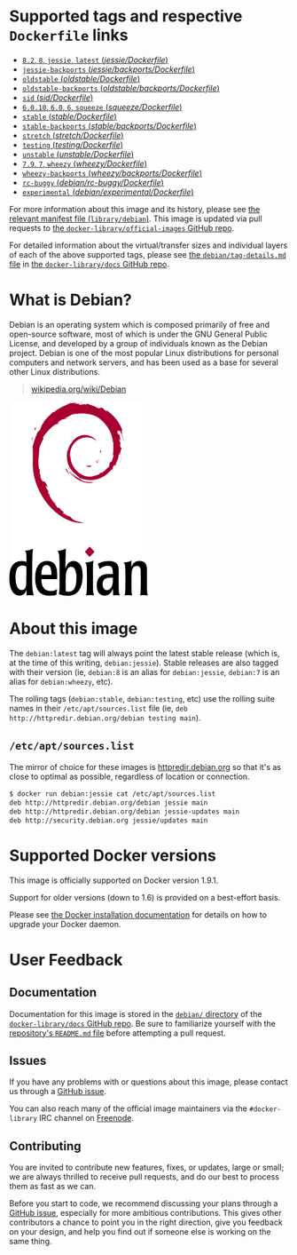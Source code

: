 # Supported tags and respective `Dockerfile` links

-	[`8.2`, `8`, `jessie`, `latest` (*jessie/Dockerfile*)](https://github.com/tianon/docker-brew-debian/blob/03fb724966e714018678211dfe16b89c108f4f09/jessie/Dockerfile)
-	[`jessie-backports` (*jessie/backports/Dockerfile*)](https://github.com/tianon/docker-brew-debian/blob/03fb724966e714018678211dfe16b89c108f4f09/jessie/backports/Dockerfile)
-	[`oldstable` (*oldstable/Dockerfile*)](https://github.com/tianon/docker-brew-debian/blob/03fb724966e714018678211dfe16b89c108f4f09/oldstable/Dockerfile)
-	[`oldstable-backports` (*oldstable/backports/Dockerfile*)](https://github.com/tianon/docker-brew-debian/blob/03fb724966e714018678211dfe16b89c108f4f09/oldstable/backports/Dockerfile)
-	[`sid` (*sid/Dockerfile*)](https://github.com/tianon/docker-brew-debian/blob/03fb724966e714018678211dfe16b89c108f4f09/sid/Dockerfile)
-	[`6.0.10`, `6.0`, `6`, `squeeze` (*squeeze/Dockerfile*)](https://github.com/tianon/docker-brew-debian/blob/03fb724966e714018678211dfe16b89c108f4f09/squeeze/Dockerfile)
-	[`stable` (*stable/Dockerfile*)](https://github.com/tianon/docker-brew-debian/blob/03fb724966e714018678211dfe16b89c108f4f09/stable/Dockerfile)
-	[`stable-backports` (*stable/backports/Dockerfile*)](https://github.com/tianon/docker-brew-debian/blob/03fb724966e714018678211dfe16b89c108f4f09/stable/backports/Dockerfile)
-	[`stretch` (*stretch/Dockerfile*)](https://github.com/tianon/docker-brew-debian/blob/03fb724966e714018678211dfe16b89c108f4f09/stretch/Dockerfile)
-	[`testing` (*testing/Dockerfile*)](https://github.com/tianon/docker-brew-debian/blob/03fb724966e714018678211dfe16b89c108f4f09/testing/Dockerfile)
-	[`unstable` (*unstable/Dockerfile*)](https://github.com/tianon/docker-brew-debian/blob/03fb724966e714018678211dfe16b89c108f4f09/unstable/Dockerfile)
-	[`7.9`, `7`, `wheezy` (*wheezy/Dockerfile*)](https://github.com/tianon/docker-brew-debian/blob/03fb724966e714018678211dfe16b89c108f4f09/wheezy/Dockerfile)
-	[`wheezy-backports` (*wheezy/backports/Dockerfile*)](https://github.com/tianon/docker-brew-debian/blob/03fb724966e714018678211dfe16b89c108f4f09/wheezy/backports/Dockerfile)
-	[`rc-buggy` (*debian/rc-buggy/Dockerfile*)](https://github.com/tianon/dockerfiles/blob/22a998f815d55217afa0075411b810b8889ceac1/debian/rc-buggy/Dockerfile)
-	[`experimental` (*debian/experimental/Dockerfile*)](https://github.com/tianon/dockerfiles/blob/22a998f815d55217afa0075411b810b8889ceac1/debian/experimental/Dockerfile)

For more information about this image and its history, please see [the relevant manifest file (`library/debian`)](https://github.com/docker-library/official-images/blob/master/library/debian). This image is updated via pull requests to [the `docker-library/official-images` GitHub repo](https://github.com/docker-library/official-images).

For detailed information about the virtual/transfer sizes and individual layers of each of the above supported tags, please see [the `debian/tag-details.md` file](https://github.com/docker-library/docs/blob/master/debian/tag-details.md) in [the `docker-library/docs` GitHub repo](https://github.com/docker-library/docs).

# What is Debian?

Debian is an operating system which is composed primarily of free and open-source software, most of which is under the GNU General Public License, and developed by a group of individuals known as the Debian project. Debian is one of the most popular Linux distributions for personal computers and network servers, and has been used as a base for several other Linux distributions.

> [wikipedia.org/wiki/Debian](https://en.wikipedia.org/wiki/Debian)

![logo](https://raw.githubusercontent.com/docker-library/docs/b449be7df57e9ed9086bb5821bfb5d6cdc5d67a4/debian/logo.png)

# About this image

The `debian:latest` tag will always point the latest stable release (which is, at the time of this writing, `debian:jessie`). Stable releases are also tagged with their version (ie, `debian:8` is an alias for `debian:jessie`, `debian:7` is an alias for `debian:wheezy`, etc).

The rolling tags (`debian:stable`, `debian:testing`, etc) use the rolling suite names in their `/etc/apt/sources.list` file (ie, `deb
http://httpredir.debian.org/debian testing main`).

## `/etc/apt/sources.list`

The mirror of choice for these images is [httpredir.debian.org](http://httpredir.debian.org) so that it's as close to optimal as possible, regardless of location or connection.

```console
$ docker run debian:jessie cat /etc/apt/sources.list
deb http://httpredir.debian.org/debian jessie main
deb http://httpredir.debian.org/debian jessie-updates main
deb http://security.debian.org jessie/updates main
```

# Supported Docker versions

This image is officially supported on Docker version 1.9.1.

Support for older versions (down to 1.6) is provided on a best-effort basis.

Please see [the Docker installation documentation](https://docs.docker.com/installation/) for details on how to upgrade your Docker daemon.

# User Feedback

## Documentation

Documentation for this image is stored in the [`debian/` directory](https://github.com/docker-library/docs/tree/master/debian) of the [`docker-library/docs` GitHub repo](https://github.com/docker-library/docs). Be sure to familiarize yourself with the [repository's `README.md` file](https://github.com/docker-library/docs/blob/master/README.md) before attempting a pull request.

## Issues

If you have any problems with or questions about this image, please contact us through a [GitHub issue](https://github.com/tianon/docker-brew-debian/issues).

You can also reach many of the official image maintainers via the `#docker-library` IRC channel on [Freenode](https://freenode.net).

## Contributing

You are invited to contribute new features, fixes, or updates, large or small; we are always thrilled to receive pull requests, and do our best to process them as fast as we can.

Before you start to code, we recommend discussing your plans through a [GitHub issue](https://github.com/tianon/docker-brew-debian/issues), especially for more ambitious contributions. This gives other contributors a chance to point you in the right direction, give you feedback on your design, and help you find out if someone else is working on the same thing.
